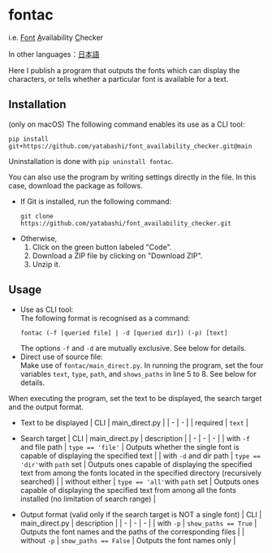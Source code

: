 # fontac

i.e. <ins>Font</ins> <ins>A</ins>vailability <ins>C</ins>hecker

In other languages：[日本語](./README.md)

Here I publish a program that outputs the fonts which can display the characters, or tells whether a particular font is available for a text.

## Installation
(only on macOS) The following command enables its use as a CLI tool:
```
pip install git+https://github.com/yatabashi/font_availability_checker.git@main
```
Uninstallation is done with `pip uninstall fontac`.

You can also use the program by writing settings directly in the file. In this case, download the package as follows.
* If Git is installed, run the following command:
    ```
    git clone https://github.com/yatabashi/font_availability_checker.git
    ```
* Otherwise,
    1. Click on the green button labeled "Code".
    1. Download a ZIP file by clicking on "Download ZIP".
    1. Unzip it.

## Usage
* Use as CLI tool:  
    The following format is recognised as a command:
    ```
    fontac (-f [queried file] | -d [queried dir]) (-p) [text]
    ```
    The options `-f` and `-d` are mutually exclusive. See below for details.
* Direct use of source file:  
    Make use of `fontac/main_direct.py`. In running the program, set the four variables `text`, `type`, `path`, and `shows_paths` in line 5 to 8. See below for details.

When executing the program, set the text to be displayed, the search target and the output format.
* Text to be displayed
    | CLI | main_direct.py |
    | - | - |
    | required | `text` |

* Search target
    | CLI | main_direct.py | description |
    | - | - | - |
    | with `-f` and file path | `type == 'file'` | Outputs whether the single font is capable of displaying the specified text |
    | with `-d` and dir path | `type == 'dir'`with `path` set | Outputs ones capable of displaying the specified text from among the fonts located in the specified directory (recursively searched) |
    | without either | `type == 'all'`with `path` set | Outputs ones capable of displaying the specified text from among all the fonts installed (no limitation of search range) |

* Output format (valid only if the search target is NOT a single font)
    | CLI | main_direct.py | description |
    | - | - | - |
    | with `-p` | `show_paths == True` | Outputs the font names and the paths of the corresponding files |
    | without `-p` | `show_paths == False` | Outputs the font names only |
